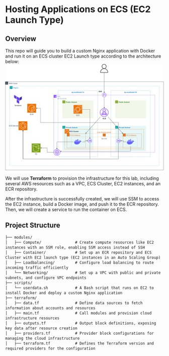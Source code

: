 # Hosting Applications on ECS (EC2 Launch Type)

## Overview

This repo will guide you to build a custom Nginx application with Docker and run it on an ECS cluster EC2 Launch type according to the architecture below:
![Architecture](images/ECS-EC2LaunchType.drawio.png)

We will use **Terraform** to provision the infrastructure for this lab, including several AWS resources such as a VPC, ECS Cluster, EC2 instances, and an ECR repository.

After the infrastructure is successfully created, we will use SSM to access the EC2 instance, build a Docker image, and push it to the ECR repository. Then, we will create a service to run the container on ECS. 

## Project Structure

```
├── modules/  
│   ├── Compute/               # Create compute resources like EC2 instances with an SSM role, enabling SSM access instead of SSH
│   ├── Container/             # Set up an ECR repository and ECS Cluster with EC2 launch type (EC2 instances in an Auto Scaling Group)
│   ├── Loadbalancing/         # Configure load balancing to route incoming traffic efficiently
│   └── Networking/            # Set up a VPC with public and private subnets, and configure VPC endpoints
├── scripts/  
│   └── userdata.sh            # A Bash script that runs on EC2 to install Docker and deploy a custom Nginx application
├── terraform/  
│   ├── data.tf                # Define data sources to fetch information about accounts and resources
│   ├── main.tf                # Call modules and provision cloud infrastructure resources
│   ├── outputs.tf             # Output block definitions, exposing key data after resource creation
│   ├── providers.tf           # Provider block configurations for managing the cloud infrastructure
│   ├── terraform.tf           # Defines the Terraform version and required providers for the configuration
```

